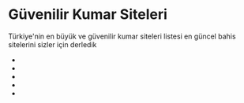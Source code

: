 # Güvenilir Kumar Siteleri
Türkiye'nin en büyük ve güvenilir kumar siteleri listesi
en güncel bahis sitelerini sizler için derledik

-

-

-

-

-
